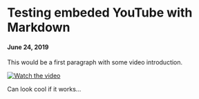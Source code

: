 # Testing embeded YouTube with Markdown
#### June 24, 2019

This would be a first paragraph with some video introduction.

[![Watch the video](https://i.imgur.com/vKb2F1B.png)](https://youtu.be/vt5fpE0bzSY)

Can look cool if it works...
